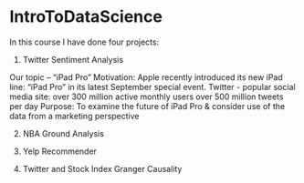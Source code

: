 # IntroToDataScience
In this course I have done four projects:


1. Twitter Sentiment Analysis

  Our topic – “iPad Pro”
  Motivation:
  Apple recently introduced its new iPad line: “iPad Pro” in its latest September special event.
  Twitter - popular social media site: 
   over 300 million active monthly users
   over 500 million tweets per day
  Purpose: To examine the future of iPad Pro & consider use of the data from a marketing perspective

2. NBA Ground Analysis

3. Yelp Recommender


4. Twitter and Stock Index Granger Causality

